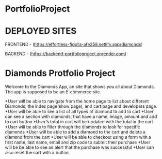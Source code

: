 # PortfolioProject

# DEPLOYED SITES

FRONTEND - (https://effortless-figolla-afe358.netlify.app/diamonds)

BACKEND - (https://backend-portfolioproject.onrender.com)

# Diamonds Protfolio Project

Welcome to the Diamonds App, an site that shows you all about Diamonds. The app is supposed to be an E-commerce site.

*User will be able to navigate from the home page to list about different Diamonds, the index page(show page), and cart page and developers page.
*User will be able to see a list of all types of diamond to add to cart
*User can see a section with diamonds, that have a name, image, amount and add to cart button
*User's total in cart will be updated with the total in the cart
*User will be able to filter through the diamonds to look for specific diamonds
*User will be able to add a diamond to the cart and delete a diamond from the cart
*User will be able to checkout using a form with a first name, last name, email and zip code to submit their purchase
*User will be be able to see an alert that the purchase was successful
\*User can also reset the cart with a button
